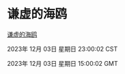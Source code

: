 # 谦虚的海鸥
[谦虚的海鸥](http://219.139.197.50:56308/qxdho/course/base/hotlink/index.php)

2023年 12月 03日 星期日 23:00:02 CST

2023年 12月 03日 星期日 15:00:02 GMT
